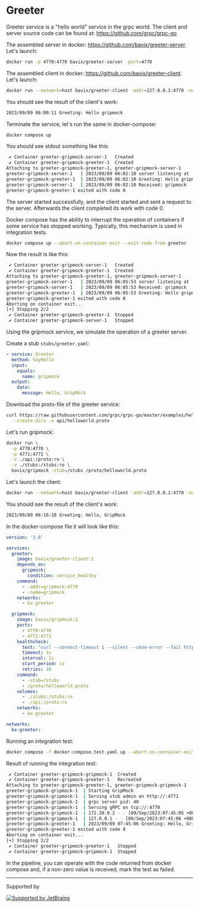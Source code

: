 # Greeter 

Greeter service is a "hello world" service in the grpc world. The client and server source code can be found at: https://github.com/grpc/grpc-go

The assembled server in docker: https://github.com/bavix/greeter-server.
Let's launch:
```bash
docker run -p 4770:4770 bavix/greeter-server -port=4770
```

The assembled client in docker: https://github.com/bavix/greeter-client.
Let's launch:
```bash
docker run --network=host bavix/greeter-client -addr=127.0.0.1:4770 -name=gripmock
```

You should see the result of the client's work:
```bash
2023/09/09 06:00:11 Greeting: Hello gripmock
```

Terminate the service, let's run the same in docker-compose:
```bash
docker compose up
```

You should see stdout something like this:
```bash
 ✔ Container greeter-gripmock-server-1   Created                                                                                                                             0.0s 
 ✔ Container greeter-gripmock-greeter-1  Created                                                                                                                             0.0s 
Attaching to greeter-gripmock-greeter-1, greeter-gripmock-server-1
greeter-gripmock-server-1   | 2023/09/09 06:02:10 server listening at [::]:4770
greeter-gripmock-greeter-1  | 2023/09/09 06:02:10 Greeting: Hello gripmock
greeter-gripmock-server-1   | 2023/09/09 06:02:10 Received: gripmock
greeter-gripmock-greeter-1 exited with code 0
```

The server started successfully, and the client started and sent a request to the server. Afterwards the client completed its work with code 0.

Docker compose has the ability to interrupt the operation of containers if some service has stopped working. Typically, this mechanism is used in integration tests.
```bash
docker compose up --abort-on-container-exit --exit-code-from greeter
```

Now the result is like this:
```bash
 ✔ Container greeter-gripmock-server-1   Created                                                                                                                             0.0s 
 ✔ Container greeter-gripmock-greeter-1  Created                                                                                                                             0.0s 
Attaching to greeter-gripmock-greeter-1, greeter-gripmock-server-1
greeter-gripmock-server-1   | 2023/09/09 06:05:53 server listening at [::]:4770
greeter-gripmock-server-1   | 2023/09/09 06:05:53 Received: gripmock
greeter-gripmock-greeter-1  | 2023/09/09 06:05:53 Greeting: Hello gripmock
greeter-gripmock-greeter-1 exited with code 0
Aborting on container exit...
[+] Stopping 2/2
 ✔ Container greeter-gripmock-greeter-1  Stopped                                                                                                                             0.0s 
 ✔ Container greeter-gripmock-server-1   Stopped     
 ```

Using the gripmock service, we simulate the operation of a greeter server.

Create a stub `stubs/greeter.yaml`:
```yaml
- service: Greeter
  method: SayHello
  input:
    equals:
      name: gripmock
  output:
    data:
      message: Hello, GripMock
```

Download the proto-file of the greeter service:
```bash
curl https://raw.githubusercontent.com/grpc/grpc-go/master/examples/helloworld/helloworld/helloworld.proto \
  --create-dirs -o api/helloworld.proto
```

Let's run gripmock:
```bash
docker run \
  -p 4770:4770 \
  -p 4771:4771 \
  -v ./api:/proto:ro \
  -v ./stubs:/stubs:ro \
  bavix/gripmock -stub=/stubs /proto/helloworld.proto
```

Let's launch the client:
```bash
docker run --network=host bavix/greeter-client -addr=127.0.0.1:4770 -name=gripmock
```

You should see the result of the client's work:
```bash
2023/09/09 06:16:10 Greeting: Hello, GripMock
```

In the docker-compose file it will look like this:
```yaml
version: '3.8'

services:
  greeter:
    image: bavix/greeter-client:1
    depends_on:
      gripmock:
        condition: service_healthy
    command:
      - -addr=gripmock:4770
      - -name=gripmock
    networks:
      - bx-greeter

  gripmock:
    image: bavix/gripmock:2
    ports:
      - 4770:4770
      - 4771:4771
    healthcheck:
      test: "curl --connect-timeout 1 --silent --show-error --fail http://gripmock:4771/api/health/readiness"
      timeout: 1s
      interval: 1s
      start_period: 1s
      retries: 10
    command:
      - -stub=/stubs
      - /proto/helloworld.proto
    volumes:
      - ./stubs:/stubs:ro
      - ./api:/proto:ro
    networks:
      - bx-greeter

networks:
  bx-greeter:
```

Running an integration test:
```bash
docker compose -f docker-compose.test.yaml up --abort-on-container-exit --exit-code-from greeter
```

Result of running the integration test:
```bash
 ✔ Container greeter-gripmock-gripmock-1  Created                                                                                                                            0.0s 
 ✔ Container greeter-gripmock-greeter-1   Recreated                                                                                                                          0.0s 
Attaching to greeter-gripmock-greeter-1, greeter-gripmock-gripmock-1
greeter-gripmock-gripmock-1  | Starting GripMock
greeter-gripmock-gripmock-1  | Serving stub admin on http://:4771
greeter-gripmock-gripmock-1  | grpc server pid: 40
greeter-gripmock-gripmock-1  | Serving gRPC on tcp://:4770
greeter-gripmock-gripmock-1  | 172.20.0.2 - - [09/Sep/2023:07:45:05 +0000] "GET /api/health/readiness HTTP/1.1" 200 57
greeter-gripmock-gripmock-1  | 127.0.0.1 - - [09/Sep/2023:07:45:06 +0000] "POST /api/stubs/search HTTP/1.1" 200 50
greeter-gripmock-greeter-1   | 2023/09/09 07:45:06 Greeting: Hello, GripMock
greeter-gripmock-greeter-1 exited with code 0
Aborting on container exit...
[+] Stopping 2/2
 ✔ Container greeter-gripmock-greeter-1   Stopped                                                                                                                            0.0s 
 ✔ Container greeter-gripmock-gripmock-1  Stopped    
 ```

In the pipeline, you can operate with the code returned from docker compose and, if a non-zero value is received, mark the test as failed.

---
Supported by

[![Supported by JetBrains](https://cdn.rawgit.com/bavix/development-through/46475b4b/jetbrains.svg)](https://www.jetbrains.com/)
